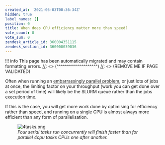 ```yaml
---
created_at: '2021-05-03T00:36:34Z'
hidden: true
label_names: []
position: 0
title: When does CPU efficiency matter more than speed?
vote_count: 0
vote_sum: 0
zendesk_article_id: 360004351115
zendesk_section_id: 360000039036
---
```



[//]: <> (REMOVE ME IF PAGE VALIDATED)
[//]: <> (vvvvvvvvvvvvvvvvvvvv)
!!! info
    This page has been automatically migrated and may contain formatting errors.
[//]: <> (^^^^^^^^^^^^^^^^^^^^)
[//]: <> (REMOVE ME IF PAGE VALIDATED)
<p>Often when running an <a href="https://support.nesi.org.nz/hc/en-gb/articles/360000690275" target="_self">embarrassingly parallel problem</a>, or just lots of jobs at once, the limiting factor on your throughput (work you can get done over a set period of time) will likely be the SLURM queue rather than the jobs execution time. </p>
<p>If this is the case, you will get more work done by optimising for efficiency rather than speed, and running on a single CPU is almost always more efficient than any form of parallelisation. </p>
<figure><img src="https://support.nesi.org.nz/hc/article_attachments/360007328695/4tasks.png" alt="4tasks.png">
<figcaption><em>Four serial tasks run concurrently will finish faster than for parallel 4cpu tasks CPUs one after another. </em></figcaption>
<figure></figure>
</figure>